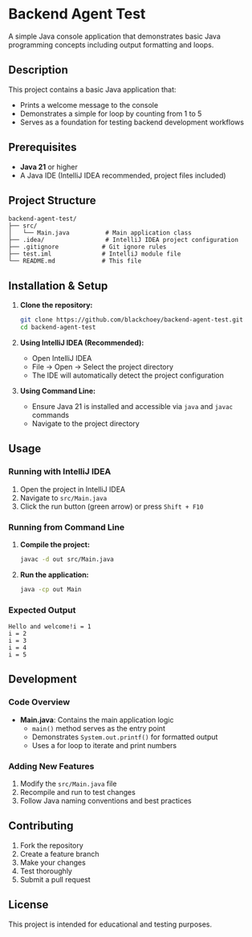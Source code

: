 # Backend Agent Test

A simple Java console application that demonstrates basic Java programming concepts including output formatting and loops.

## Description

This project contains a basic Java application that:
- Prints a welcome message to the console
- Demonstrates a simple for loop by counting from 1 to 5
- Serves as a foundation for testing backend development workflows

## Prerequisites

- **Java 21** or higher
- A Java IDE (IntelliJ IDEA recommended, project files included)

## Project Structure

```
backend-agent-test/
├── src/
│   └── Main.java          # Main application class
├── .idea/                 # IntelliJ IDEA project configuration
├── .gitignore            # Git ignore rules
├── test.iml              # IntelliJ module file
└── README.md             # This file
```

## Installation & Setup

1. **Clone the repository:**
   ```bash
   git clone https://github.com/blackchoey/backend-agent-test.git
   cd backend-agent-test
   ```

2. **Using IntelliJ IDEA (Recommended):**
   - Open IntelliJ IDEA
   - File → Open → Select the project directory
   - The IDE will automatically detect the project configuration

3. **Using Command Line:**
   - Ensure Java 21 is installed and accessible via `java` and `javac` commands
   - Navigate to the project directory

## Usage

### Running with IntelliJ IDEA
1. Open the project in IntelliJ IDEA
2. Navigate to `src/Main.java`
3. Click the run button (green arrow) or press `Shift + F10`

### Running from Command Line

1. **Compile the project:**
   ```bash
   javac -d out src/Main.java
   ```

2. **Run the application:**
   ```bash
   java -cp out Main
   ```

### Expected Output
```
Hello and welcome!i = 1
i = 2
i = 3
i = 4
i = 5
```

## Development

### Code Overview
- **Main.java**: Contains the main application logic
  - `main()` method serves as the entry point
  - Demonstrates `System.out.printf()` for formatted output
  - Uses a for loop to iterate and print numbers

### Adding New Features
1. Modify the `src/Main.java` file
2. Recompile and run to test changes
3. Follow Java naming conventions and best practices

## Contributing

1. Fork the repository
2. Create a feature branch
3. Make your changes
4. Test thoroughly
5. Submit a pull request

## License

This project is intended for educational and testing purposes.